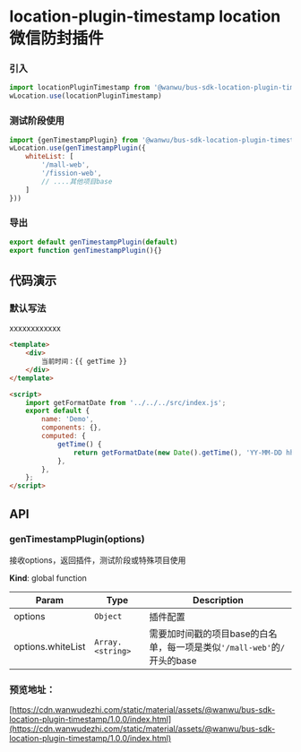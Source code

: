 # location-plugin-timestamp location微信防封插件

### 引入

``` javascript
import locationPluginTimestamp from '@wanwu/bus-sdk-location-plugin-timestamp';
wLocation.use(locationPluginTimestamp)
```

### 测试阶段使用
``` javascript
import {genTimestampPlugin} from '@wanwu/bus-sdk-location-plugin-timestamp';
wLocation.use(genTimestampPlugin({
    whiteList: [
        '/mall-web',
        '/fission-web',
        // ....其他项目base
    ]
}))
```

### 导出
``` javascript
export default genTimestampPlugin(default)
export function genTimestampPlugin(){}
```

## 代码演示

### 默认写法

xxxxxxxxxxxx

``` html
<template>
    <div>
        当前时间：{{ getTime }}
    </div>
</template>

<script>
    import getFormatDate from '../../../src/index.js';
    export default {
        name: 'Demo',
        components: {},
        computed: {
            getTime() {
                return getFormatDate(new Date().getTime(), 'YY-MM-DD hh:mm:ss');
            },
        },
    };
</script>

```


## API

### genTimestampPlugin(options)
接收options，返回插件，测试阶段或特殊项目使用

**Kind**: global function

| Param | Type | Description |
| --- | --- | --- |
| options | <code>Object</code> | 插件配置 |
| options.whiteList | <code>Array.&lt;string&gt;</code> | 需要加时间戳的项目base的白名单，每一项是类似`'/mall-web'`的`/`开头的base |




### 预览地址：
[https://cdn.wanwudezhi.com/static/material/assets/@wanwu/bus-sdk-location-plugin-timestamp/1.0.0/index.html](https://cdn.wanwudezhi.com/static/material/assets/@wanwu/bus-sdk-location-plugin-timestamp/1.0.0/index.html)
